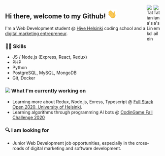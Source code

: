 <a href="mailto:tkuumola@gmail.com" target="_blank" rel="nofollow"><img align="right" alt="Tatiana's email" width="22px" src="https://cdn.jsdelivr.net/npm/simple-icons@3.12.4/icons/gmail.svg" /></a><a href="https://www.linkedin.com/in/tatianakuumola/" target="_blank" rel="nofollow"><img align="right" alt="Tatiana's Linkdein" width="22px" src="https://cdn.jsdelivr.net/npm/simple-icons@v3/icons/linkedin.svg" /></a>

## Hi there, welcome to my Github! <img src="https://github.com/ABSphreak/ABSphreak/blob/master/gifs/Hi.gif" width="30px">

I'm a Web Development student @ [Hive Helsinki](https://hive.fi) coding school and a [digital marketing entrepreneur](https://moonbitsconsulting.com/). 

### 👩‍💻 Skills 
- JS / Node.js (Express, React, Redux)
- PHP 
- Python
- PostgreSQL, MySQL, MongoDB
- Git, Docker

### <img src="https://media.giphy.com/media/WUlplcMpOCEmTGBtBW/giphy.gif" width="30"> What I'm currently working on
- Learning more about Redux, Node.js, Exress, Typescript @ [Full Stack Open 2020, University of Helsinki](https://fullstackopen.com/en/).
- Learning algorithms through programming AI bots @ [CodinGame Fall Challenge 2020](https://www.codingame.com/multiplayer/bot-programming/fall-challenge-2020)

### 🔍 I am looking for  
- Junior Web Development job opportunities, especially in the cross-roads of digital marketing and software development.

